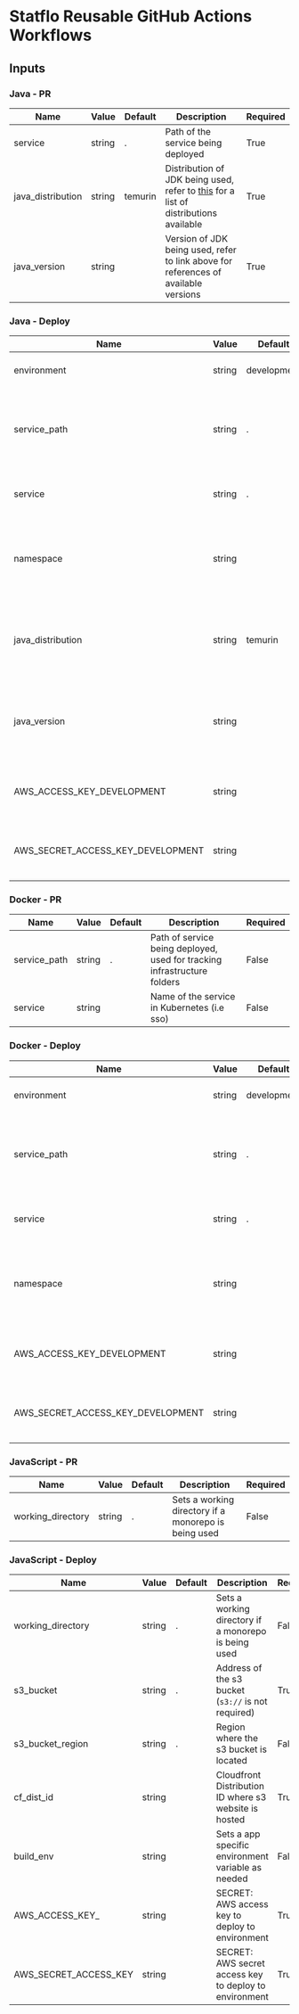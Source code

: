 # Statflo Reusable GitHub Actions Workflows

## Inputs

### Java - PR

| Name | Value | Default | Description | Required |
|---|---|---|---|---|
| service | string | . | Path of the service being deployed | True |
| java_distribution | string | temurin | Distribution of JDK being used, refer to [this](https://github.com/actions/setup-java) for a list of distributions available | True |
| java_version | string |  | Version of JDK being used, refer to link above for references of available versions | True |

### Java - Deploy

| Name | Value | Default | Description | Required |
|---|---|---|---|---|
| environment | string | development | Environment being deployed to | True |
| service_path | string | . | Path of service being deployed, used for tracking infrastructure folders | False |
| service | string | . | Name of the service in Kubernetes (i.e sso) | True |
| namespace | string |  | Namespace (if applicable) of the service (used for ECR) | True |
| java_distribution | string | temurin | Distribution of JDK being used, refer to [this](https://github.com/actions/setup-java) for a list of distributions available | True |
| java_version | string |  | Version of JDK being used, refer to link above for references of available versions | True |
| AWS_ACCESS_KEY_DEVELOPMENT | string |  | SECRET: AWS access key to access a specific ECR | True |
| AWS_SECRET_ACCESS_KEY_DEVELOPMENT | string |  | SECRET: AWS secret access key to access a specific ECR | True |

### Docker - PR

| Name | Value | Default | Description | Required |
|---|---|---|---|---|
| service_path | string | . | Path of service being deployed, used for tracking infrastructure folders | False |
| service | string |  | Name of the service in Kubernetes (i.e sso) | False |

### Docker - Deploy

| Name | Value | Default | Description | Required |
|---|---|---|---|---|
| environment | string | development | Environment being deployed to | True |
| service_path | string | . | Path of service being deployed, used for tracking infrastructure folders | False |
| service | string | . | Name of the service in Kubernetes (i.e sso) | False |
| namespace | string |  | Namespace (if applicable) of the service (used for ECR) | True |
| AWS_ACCESS_KEY_DEVELOPMENT | string |  | SECRET: AWS access key to access a specific ECR | True |
| AWS_SECRET_ACCESS_KEY_DEVELOPMENT | string |  | SECRET: AWS secret access key to access a specific ECR | True |

### JavaScript - PR

| Name | Value | Default | Description | Required |
|---|---|---|---|---|
| working_directory | string | . | Sets a working directory if a monorepo is being used | False |

### JavaScript - Deploy

| Name | Value | Default | Description | Required |
|---|---|---|---|---|
| working_directory | string | . | Sets a working directory if a monorepo is being used | False |
| s3_bucket | string | . | Address of the s3 bucket (`s3://` is not required) | True |
| s3_bucket_region | string | . | Region where the s3 bucket is located | False |
| cf_dist_id | string |  | Cloudfront Distribution ID where s3 website is hosted | True |
| build_env | string |  | Sets a app specific environment variable as needed | False |
| AWS_ACCESS_KEY_ | string |  | SECRET: AWS access key to deploy to environment | True |
| AWS_SECRET_ACCESS_KEY | string |  | SECRET: AWS secret access key to deploy to environment | True |
